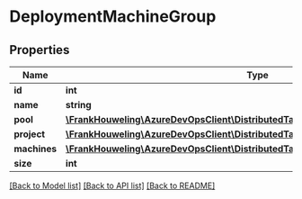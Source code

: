 # DeploymentMachineGroup

## Properties
Name | Type | Description | Notes
------------ | ------------- | ------------- | -------------
**id** | **int** |  | [optional] 
**name** | **string** |  | [optional] 
**pool** | [**\FrankHouweling\AzureDevOpsClient\DistributedTask\Model\TaskAgentPoolReference**](TaskAgentPoolReference.md) |  | [optional] 
**project** | [**\FrankHouweling\AzureDevOpsClient\DistributedTask\Model\ProjectReference**](ProjectReference.md) |  | [optional] 
**machines** | [**\FrankHouweling\AzureDevOpsClient\DistributedTask\Model\DeploymentMachine[]**](DeploymentMachine.md) |  | [optional] 
**size** | **int** |  | [optional] 

[[Back to Model list]](../README.md#documentation-for-models) [[Back to API list]](../README.md#documentation-for-api-endpoints) [[Back to README]](../README.md)


